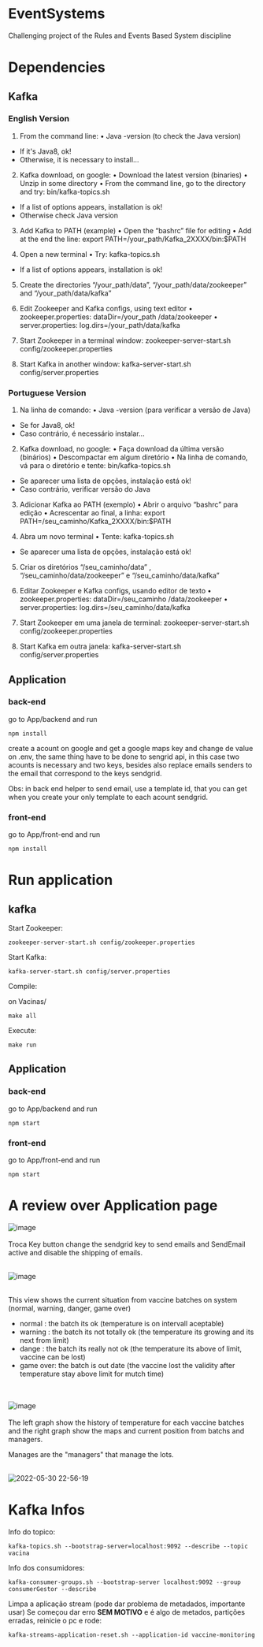 # EventSystems
Challenging project of the Rules and Events Based System discipline

# Dependencies

## Kafka 

### English Version

1. From the command line:
• Java -version (to check the Java version)
- If it's Java8, ok!
- Otherwise, it is necessary to install...


2. Kafka download, on google:
• Download the latest version (binaries)
• Unzip in some directory
• From the command line, go to the directory and try: bin/kafka-topics.sh
- If a list of options appears, installation is ok!
- Otherwise check Java version


3. Add Kafka to PATH (example)
• Open the “bashrc” file for editing
• Add at the end the line: export PATH=/your_path/Kafka_2XXXX/bin:$PATH


4. Open a new terminal
• Try: kafka-topics.sh
- If a list of options appears, installation is ok!


5. Create the directories “/your_path/data”, “/your_path/data/zookeeper” and “/your_path/data/kafka”


6. Edit Zookeeper and Kafka configs, using text editor
• zookeeper.properties: dataDir=/your_path /data/zookeeper
• server.properties: log.dirs=/your_path/data/kafka


7. Start Zookeeper in a terminal window: zookeeper-server-start.sh config/zookeeper.properties


8. Start Kafka in another window: kafka-server-start.sh config/server.properties


### Portuguese Version

1. Na linha de comando:
• Java -version (para verificar a versão de Java)
- Se for Java8, ok!
- Caso contrário, é necessário instalar...


2. Kafka download, no google:
• Faça download da última versão (binários)
• Descompactar em algum diretório
• Na linha de comando, vá para o diretório e tente: bin/kafka-topics.sh
- Se aparecer uma lista de opções, instalação está ok!
- Caso contrário, verificar versão do Java


3. Adicionar Kafka ao PATH (exemplo)
• Abrir o arquivo “bashrc” para edição
• Acrescentar ao final, a linha: export PATH=/seu_caminho/Kafka_2XXXX/bin:$PATH


4. Abra um novo terminal
• Tente: kafka-topics.sh
- Se aparecer uma lista de opções, instalação está ok! 


5. Criar os diretórios “/seu_caminho/data” , “/seu_caminho/data/zookeeper”  e “/seu_caminho/data/kafka”


6. Editar Zookeeper e Kafka configs, usando editor de texto
• zookeeper.properties: dataDir=/seu_caminho /data/zookeeper
• server.properties: log.dirs=/seu_caminho/data/kafka


7. Start Zookeeper em uma janela de terminal: zookeeper-server-start.sh config/zookeeper.properties


8. Start Kafka em outra janela: kafka-server-start.sh config/server.properties


## Application 
### back-end
go to App/backend and run
```
npm install
```
create a acount on google and get a google maps key and change de value on .env, the same thing have to be done to sengrid api, in this case two acounts is necessary and two keys, besides also replace emails senders to the email that correspond to the keys sendgrid.

Obs: in back end helper to send email, use a template id, that you can get when you create your only template to each acount sendgrid.

### front-end
go to App/front-end and run
```
npm install
```


# Run application

## kafka

Start Zookeeper:

```
zookeeper-server-start.sh config/zookeeper.properties
```

Start Kafka:
```
kafka-server-start.sh config/server.properties
```

Compile:

on Vacinas/
```  
make all
```
Execute:
```
make run
```

## Application

### back-end
go to App/backend and run 

```
npm start
```
### front-end
go to App/front-end and run
```
npm start
```
# A review over Application page

![image](https://user-images.githubusercontent.com/34044829/171076651-c8779c64-4a3a-4f03-9f37-78ad9d782f06.png)
<br><br>
Troca Key button change the sendgrid key to send emails and SendEmail active and disable the shipping of emails.
<br><br>

![image](https://user-images.githubusercontent.com/34044829/171076818-f9d1e6f5-4600-442a-9cd4-d27e1d41f1ba.png)
<br><br>

This view shows the current situation from vaccine batches on system (normal, warning, danger, game over)

* normal : the batch its ok (temperature is on intervall aceptable)
* warning : the batch its not totally ok (the temperature its growing and its next from limit)
* dange : the batch its really not ok (the temperature its above of limit, vaccine can be lost)
* game over: the batch is out date (the vaccine lost the validity after temperature stay above limit for mutch time)

<br><br>
![image](https://user-images.githubusercontent.com/34044829/171077275-68c1ace0-f1e9-4307-8832-47a4e833b44c.png)
<br><br>
The left graph show the history of temperature for each vaccine batches and the right graph show the maps and current position from batchs and managers.

Manages are the "managers" that manage the lots.
<br><br>

![2022-05-30 22-56-19](https://user-images.githubusercontent.com/34044829/171079554-e5c5129e-bb92-4a56-9fdf-56bcef657b05.gif)


# Kafka Infos
Info do topico:

```
kafka-topics.sh --bootstrap-server=localhost:9092 --describe --topic vacina
```
Info dos consumidores:
```
kafka-consumer-groups.sh --bootstrap-server localhost:9092 --group consumerGestor --describe
```
Limpa a aplicação stream (pode dar problema de metadados, importante usar)
Se começou dar erro **SEM MOTIVO** e é algo de metados, partições erradas, reinicie o pc e rode:
```
kafka-streams-application-reset.sh --application-id vaccine-monitoring
```
